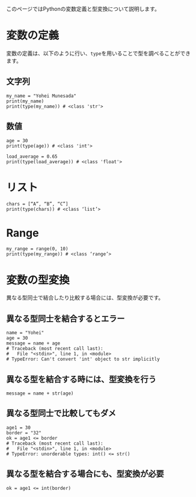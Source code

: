 このページではPythonの変数定義と型変換について説明します。  


# 変数の定義
変数の定義は、以下のように行い、`type`を用いることで型を調べることができます。  
## 文字列
```
my_name = "Yohei Munesada"
print(my_name)
print(type(my_name)) # <class 'str'>
```
## 数値
```
age = 30
print(type(age)) # <class 'int'>

load_average = 0.65
print(type(load_average)) # <class 'float'>
```
# リスト
```
chars = [“A”, “B”, “C”]
print(type(chars)) # <class ‘list’>
```
# Range
```
my_range = range(0, 10)
print(type(my_range)) # <class ‘range’>
```


# 変数の型変換
異なる型同士で結合したり比較する場合には、型変換が必要です。  
## 異なる型同士を結合するとエラー
```
name = "Yohei"
age = 30
message = name + age
# Traceback (most recent call last):
#   File "<stdin>", line 1, in <module>
# TypeError: Can't convert 'int' object to str implicitly
```
## 異なる型を結合する時には、型変換を行う
```
message = name + str(age)
```
## 異なる型同士で比較してもダメ
```
age1 = 30
border = "32"
ok = age1 <= border
# Traceback (most recent call last):
#   File "<stdin>", line 1, in <module>
# TypeError: unorderable types: int() <= str()
```
## 異なる型を結合する場合にも、型変換が必要
```
ok = age1 <= int(border)
```
